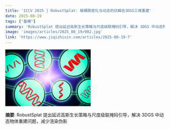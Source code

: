 ```yaml
---
title: 'ICCV 2025 | RobustSplat: 解耦致密化与动态的抗瞬态3DGS三维重建'
date: 2025-08-19
tags: ["基模"]
summary: 'RobustSplat 提出延迟高斯生长策略与尺度级联掩码引导，解决 3DGS 中动态物体重建问题，减少渲染伪影'
image: 'images/articles/2025_08_19/002.jpg'
link: 'https://www.jiqizhixin.com/articles/2025-08-19-7'
---
```

![ICCV 2025 | RobustSplat: 解耦致密化与动态的抗瞬态3DGS三维重建](images/articles/2025_08_19/002.jpg)

**摘要**: RobustSplat 提出延迟高斯生长策略与尺度级联掩码引导，解决 3DGS 中动态物体重建问题，减少渲染伪影
